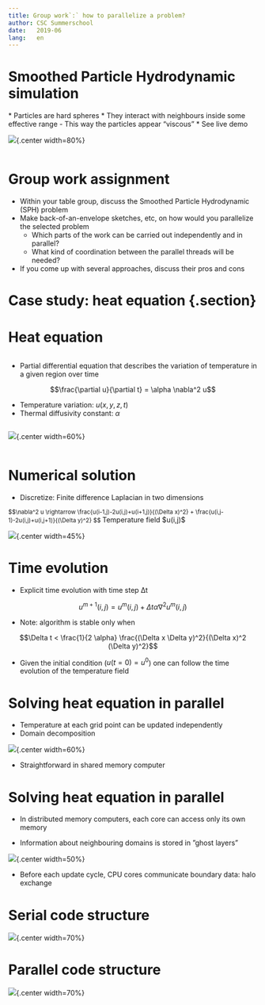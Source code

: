 ```yaml
---
title: Group work`:` how to parallelize a problem?
author: CSC Summerschool
date:   2019-06
lang:   en
---
```




# Smoothed Particle Hydrodynamic simulation

<div class=column>
* Particles are hard spheres
* They interact with neighbours inside some effective range
	- This way the particles appear “viscous”
* See live demo 

</div>
<div class=column>

 ![](images/smooth_particle.svg){.center width=80%}

</div>

# Group work assignment

* Within your table group, discuss the Smoothed Particle Hydrodynamic (SPH) problem
* Make back-of-an-envelope sketches, etc, on how would you parallelize the selected problem
	- Which parts of the work can be carried out independently and in parallel?
	- What kind of coordination between the parallel threads will be needed?
* If you come up with several approaches, discuss their pros and cons

# Case study: heat equation {.section}

# Heat equation

<div class=column>

* Partial differential equation that describes the variation of temperature in a given region over time

$$\frac{\partial u}{\partial t} = \alpha \nabla^2 u$$

* Temperature variation: $u(x, y, z, t)$
* Thermal diffusivity constant: $\alpha$

</div>

<div class=column>

 ![](images/pot.png){.center width=60%}

</div>


# Numerical solution


* Discretize: Finite difference Laplacian in two dimensions

 <small>
 $$\nabla^2 u \rightarrow \frac{u(i-1,j)-2u(i,j)+u(i+1,j)}{(\Delta x)^2}
  + \frac{u(i,j-1)-2u(i,j)+u(i,j+1)}{(\Delta y)^2} $$
</small>
Temperature field $u(i,j)$

 ![](images/t_field.svg){.center width=45%}



# Time evolution


* Explicit time evolution with time step Δt

$$u^{m+1}(i,j) = u^m(i,j) + \Delta t \alpha \nabla^2 u^m(i,j)$$

* Note: algorithm is stable only when

$$\Delta t < \frac{1}{2 \alpha} \frac{(\Delta x \Delta y)^2}{(\Delta x)^2
(\Delta y)^2}$$

* Given the initial condition ($u(t=0) = u^0$) one can follow the time evolution of the temperature field

# Solving heat equation in parallel

* Temperature at each grid point can be updated independently
* Domain decomposition

 ![](images/domain.svg){.center width=60%}
 
* Straightforward in shared memory computer

# Solving heat equation in parallel

* In distributed memory computers, each core can access only its own memory

* Information about neighbouring domains is stored in ”ghost layers”

 ![](images/ghost.svg){.center width=50%}

* Before each update cycle, CPU cores communicate boundary data: halo exchange

# Serial code structure

 ![](images/serial_code.svg){.center width=70%}

# Parallel code structure

 ![](images/parallel_code.svg){.center width=70%}
